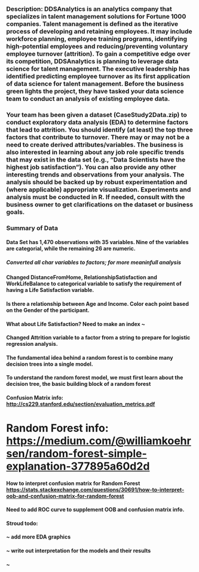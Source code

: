 ### Description: DDSAnalytics is an analytics company that specializes in talent management solutions for Fortune 1000 companies. Talent management is defined as the iterative process of developing and retaining employees. It may include workforce planning, employee training programs, identifying high-potential employees and reducing/preventing voluntary employee turnover (attrition). To gain a competitive edge over its competition, DDSAnalytics is planning to leverage data science for talent management. The executive leadership has identified predicting employee turnover as its first application of data science for talent management. Before the business green lights the project, they have tasked your data science team to conduct an analysis of existing employee data. 

### Your team has been given a dataset (CaseStudy2Data.zip) to conduct exploratory data analysis (EDA) to determine factors that lead to attrition.  You should identify (at least) the top three factors that contribute to turnover. There may or may not be a need to create derived attributes/variables. The business is also interested in learning about any job role specific trends that may exist in the data set (e.g., “Data Scientists have the highest job satisfaction”). You can also provide any other interesting trends and observations from your analysis. The analysis should be backed up by robust experimentation and (where applicable) appropriate visualization. Experiments and analysis must be conducted in R. If needed, consult with the business owner to get clarifications on the dataset or business goals. 



### Summary of Data

#### Data Set has 1,470 observations with 35 variables. Nine of the variables are categorial, while the remaining 26 are numeric. 

##### Converted all char variables to factors; for more meaninfull analysis

#### Changed DistanceFromHome, RelationshipSatisfaction and WorkLifeBalance to categorical variable to satisfy the requirement of having a Life Satisfaction variable. 

#### Is there a relationship between Age and Income. Color each point based on the Gender of the participant. 

#### What about Life Satisfaction? Need to make an index ~  

#### Changed Attrition variable to a factor from a string to prepare for logistic regression analysis. 

#### The fundamental idea behind a random forest is to combine many decision trees into a single model.

#### To understand the random forest model, we must first learn about the decision tree, the basic building block of a random forest

#### Confusion Matrix info: http://cs229.stanford.edu/section/evaluation_metrics.pdf

# Random Forest info: https://medium.com/@williamkoehrsen/random-forest-simple-explanation-377895a60d2d

#### How to interpret confusion matrix for Random Forest https://stats.stackexchange.com/questions/30691/how-to-interpret-oob-and-confusion-matrix-for-random-forest

#### Need to add ROC curve to supplement OOB and confusion matrix info.


#### Stroud todo:
#### ~ add more EDA graphics
#### ~ write out interpretation for the models and their results
#### ~ 



